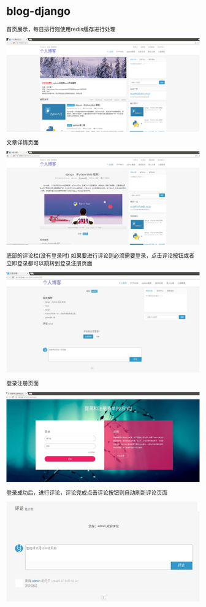 # blog-django
首页展示，每日排行则使用redis缓存进行处理

![image](https://github.com/peng-python/blog-django/blob/master/image/%E9%A6%96%E9%A1%B5.png)

文章详情页面

![image](https://github.com/peng-python/blog-django/blob/master/image/%E6%96%87%E7%AB%A0%E8%AF%A6%E6%83%85.png)

底部的评论栏(没有登录时) 如果要进行评论则必须需要登录，点击评论按钮或者立即登录都可以跳转到登录注册页面

![image](https://github.com/peng-python/blog-django/blob/master/image/detail.png)

登录注册页面

![image](https://github.com/peng-python/blog-django/blob/master/image/register.png)

登录成功后，进行评论，评论完成点击评论按钮则自动刷新评论页面

![image](https://github.com/peng-python/blog-django/blob/master/image/comment.png)
